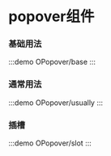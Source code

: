 # popover组件

### 基础用法

:::demo
OPopover/base
:::

### 通常用法

:::demo
OPopover/usually
:::

### 插槽

:::demo
OPopover/slot
:::
